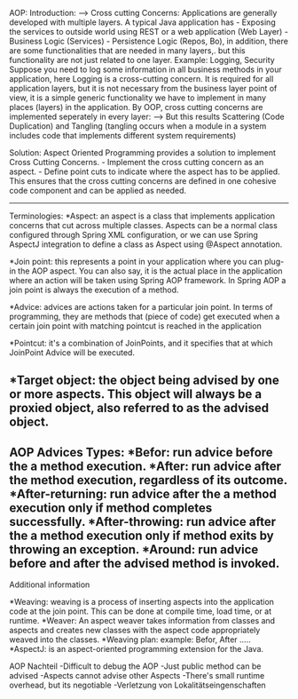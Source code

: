 AOP:
Introduction:
--> Cross cutting Concerns:
Applications are generally developed with multiple layers. A typical Java application has
    - Exposing the services to outside world using REST or a web application (Web Layer)
    - Business Logic (Services)
    - Persistence Logic (Repos, Bo), in addition, there are some functionalities that are needed in many layers,. 
but this functionality are not just related to one layer. Example: Logging, Security
Suppose you need to log some information in all business methods in your application, here Logging is a cross-cutting 
concern. It is required for all application layers, but it is not necessary from the business layer point of view, 
it is a simple generic functionality we have to implement in many places (layers) in the application.
By OOP, cross cutting concerns are implemented seperately in every layer: 
                                      --> But this results Scattering (Code Duplication) 
                                          and Tangling (tangling occurs when a module in a system includes 
                                          code that implements different system requirements)  
                                      
Solution: Aspect Oriented Programming provides a solution to implement Cross Cutting Concerns.
                - Implement the cross cutting concern as an aspect.
                - Define point cuts to indicate where the aspect has to be applied.
          This ensures that the cross cutting concerns are defined in one cohesive code 
          component and can be applied as needed. 

------------------------------------------------------------------------------------------------------------
Terminologies:
    *Aspect: an aspect is a class that implements application concerns that cut across multiple classes.
    Aspects can be a normal class configured through Spring XML configuration, or we can use Spring AspectJ 
    integration to define a class as Aspect using @Aspect annotation.
        
   *Join point: this represents a point in your application where you can plug-in the AOP aspect.
   You can also say, it is the actual place in the application where an action will be taken using 
   Spring AOP framework. In Spring AOP a join point is always the execution of a method.
    
   *Advice: advices are actions taken for a particular join point. In terms of programming, they are methods
   that (piece of code) get executed when a certain join point with matching pointcut is reached in the application

   *Pointcut: it's a combination of JoinPoints, and it specifies that at which JoinPoint Advice will be executed.
    
   *Target object: the object being advised by one or more aspects.
    This object will always be a proxied object, also referred to as the advised object.
------------------------------------------------------------------------------------------------------------
   AOP Advices Types:
    *Befor: run advice before the a method execution.
    *After: run advice after the method execution, regardless of its outcome.
    *After-returning: run advice after the a method execution only if method completes successfully.
    *After-throwing: run advice after the a method execution only if method exits by throwing an exception.
    *Around: run advice before and after the advised method is invoked.
------------------------------------------------------------------------------------------------------------
Additional information

*Weaving: weaving is a process of inserting aspects into the application code at the join point.
This can be done at compile time, load time, or at runtime.
*Weaver: An aspect weaver takes information from classes and aspects and creates new classes with the aspect
code appropriately weaved into the classes.
*Weaving plan: example: Befor, After .....
*AspectJ: is an aspect-oriented programming extension for the Java.

AOP Nachteil
-Difficult to debug the AOP
-Just public method can be advised
-Aspects cannot advise other Aspects
-There's small runtime overhead, but its negotiable
-Verletzung von Lokalitätseingenschaften
